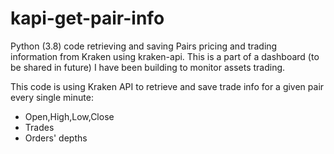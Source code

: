 # kapi-get-pair-info
Python (3.8) code retrieving and saving Pairs pricing and trading information from Kraken using kraken-api. This is a part of a dashboard (to be shared in future) I have been building to monitor assets trading.

This code is using Kraken API to retrieve and save trade info for a given pair every single minute:
- Open,High,Low,Close
- Trades
- Orders' depths
